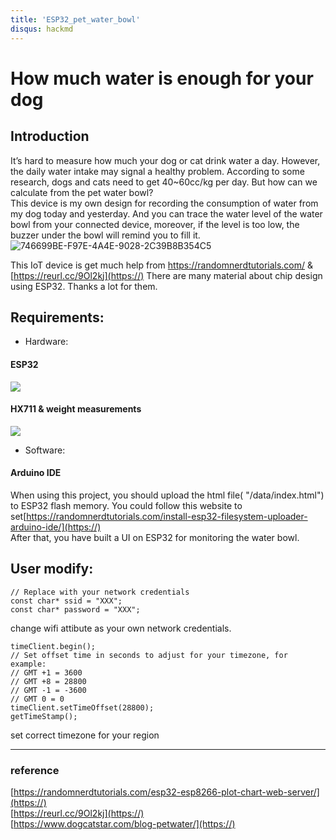 ```yaml
---
title: 'ESP32_pet_water_bowl'
disqus: hackmd
---
```


How much water is enough for your dog
===

## Introduction

It’s hard to measure how much your dog or cat drink water a day. However, the daily water intake may signal a healthy problem.  According to some research, dogs and cats need to get 40~60cc/kg per day. But how can we calculate from the pet water bowl?  
This device is my own design for recording the consumption of water from my dog today and yesterday. And you can trace the water level of the water bowl from your connected device, moreover, if the level is too low, the buzzer under the bowl will remind you to fill it.
![746699BE-F97E-4A4E-9028-2C39B8B354C5](https://user-images.githubusercontent.com/59694163/160978360-32f3da60-77fa-46b6-b376-3e568b2df99b.jpg)



This IoT device is get much help from https://randomnerdtutorials.com/ & [https://reurl.cc/9Ol2kj](https://)
There are many material about chip design using ESP32. Thanks a lot for them.

Requirements:
---
* Hardware:  
#### ESP32  
![](https://i.imgur.com/KpRh6fQ.png)

#### HX711 & weight measurements  
![](https://i.imgur.com/Qn3Gp8F.png)

* Software:  
#### Arduino IDE  

When using this project, you should upload the html file( "/data/index.html") to ESP32 flash memory. You could follow this website to set[https://randomnerdtutorials.com/install-esp32-filesystem-uploader-arduino-ide/](https://)  
After that, you have built a UI on ESP32 for monitoring the water bowl.

User modify:
---
```c=45
// Replace with your network credentials
const char* ssid = "XXX";
const char* password = "XXX";
```
change wifi attibute as your own network credentials.

```c=99
timeClient.begin();
// Set offset time in seconds to adjust for your timezone, for example:
// GMT +1 = 3600
// GMT +8 = 28800
// GMT -1 = -3600
// GMT 0 = 0
timeClient.setTimeOffset(28800);
getTimeStamp();
```
set correct timezone for your region

---

### reference
[https://randomnerdtutorials.com/esp32-esp8266-plot-chart-web-server/](https://)  
[https://reurl.cc/9Ol2kj](https://)  
[https://www.dogcatstar.com/blog-petwater/](https://)  


